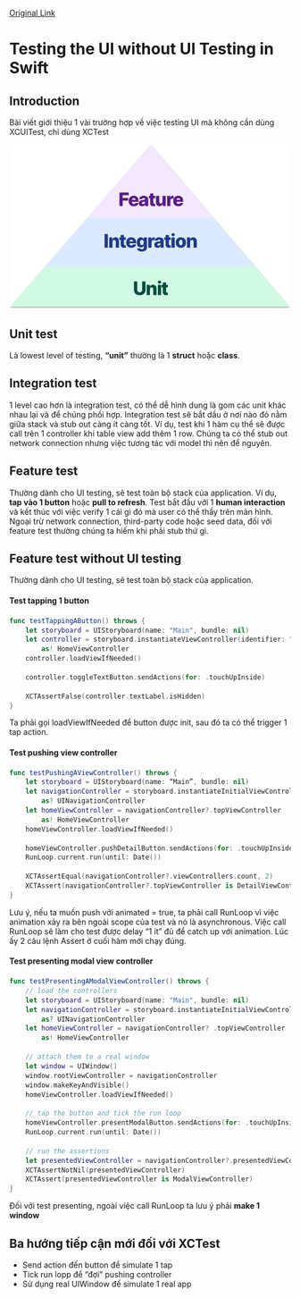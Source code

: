 [Original Link](https://masilotti.com/testing-ui-without-ui-testing/)

# Testing the UI without UI Testing in Swift
## Introduction
Bài viết giới thiệu 1 vài trường hợp về việc testing UI mà không cần dùng XCUITest, chỉ dùng XCTest

![](resources/test-pyramid.png)

## Unit test
Là lowest level of testing,  __“unit”__  thường là 1 __struct__ hoặc __class__.

## Integration test
1 level cao hơn là integration test, có thể dễ hình dung là gom các unit khác nhau lại và để chúng phối hợp.
Integration test sẽ bắt dầu ở nơi nào đó nằm giữa stack và stub out càng ít càng tốt.
Ví dụ, test khi 1 hàm cụ thể sẽ được call trên 1 controller khi table view add thêm 1 row. Chúng ta có thể stub out network connection nhưng việc tương tác với model thì nên để nguyên.

## Feature test
Thường dành cho UI testing, sẽ test toàn bộ stack của application.
Ví dụ, __tap vào 1 button__ hoặc __pull to refresh__. Test bắt đầu với 1 __human interaction__ và kết thúc với việc verify 1 cái gì đó mà user có thể  thấy trên màn hình.
Ngoại trừ network connection, third-party code hoặc seed data, đối với feature test thường chúng ta hiếm khi phải stub thứ gì.

## Feature test without UI testing
Thường dành cho UI testing, sẽ test toàn bộ stack của application.

#### Test tapping 1 button
```swift
func testTappingAButton() throws {
    let storyboard = UIStoryboard(name: "Main", bundle: nil)
    let controller = storyboard.instantiateViewController(identifier: "Home")
        as! HomeViewController
    controller.loadViewIfNeeded()

    controller.toggleTextButton.sendActions(for: .touchUpInside)

    XCTAssertFalse(controller.textLabel.isHidden)
}
```
Ta phải gọi loadViewIfNeeded để button được init, sau đó ta có thể trigger 1 tap action.

#### Test pushing view controller
```swift
func testPushingAViewController() throws {
    let storyboard = UIStoryboard(name: “Main”, bundle: nil)
    let navigationController = storyboard.instantiateInitialViewController()
        as? UINavigationController
    let homeViewController = navigationController?.topViewController
        as! HomeViewController
    homeViewController.loadViewIfNeeded()

    homeViewController.pushDetailButton.sendActions(for: .touchUpInside)
    RunLoop.current.run(until: Date())

    XCTAssertEqual(navigationController?.viewControllers.count, 2)
    XCTAssert(navigationController?.topViewController is DetailViewController)
}
```
Lưu ý, nếu ta muốn push với animated = true, ta phải call RunLoop vì việc animation xảy ra bên ngoài scope của test và nó là asynchronous.
Việc call RunLoop sẽ làm cho test được delay “1 ít” đủ để catch up với animation. Lúc ấy 2 câu lệnh Assert ở cuối hàm mới chạy đúng.

#### Test presenting modal view controller
```swift
func testPresentingAModalViewController() throws {
    // load the controllers
    let storyboard = UIStoryboard(name: "Main", bundle: nil)
    let navigationController = storyboard.instantiateInitialViewController()
        as? UINavigationController
    let homeViewController = navigationController? .topViewController
        as! HomeViewController

    // attach them to a real window
    let window = UIWindow()
    window.rootViewController = navigationController
    window.makeKeyAndVisible()
    homeViewController.loadViewIfNeeded()

    // tap the button and tick the run loop
    homeViewController.presentModalButton.sendActions(for: .touchUpInside)
    RunLoop.current.run(until: Date())

    // run the assertions
    let presentedViewController = navigationController?.presentedViewController
    XCTAssertNotNil(presentedViewController)
    XCTAssert(presentedViewController is ModalViewController)
}
```
Đối với test presenting, ngoài việc call RunLoop ta lưu ý phải __make 1 window__

## Ba hướng tiếp cận mới đối với XCTest
* Send action đến button để simulate 1 tap
* Tick run lopp để “đợi” pushing controller
* Sử dụng real UIWindow để simulate 1 real app